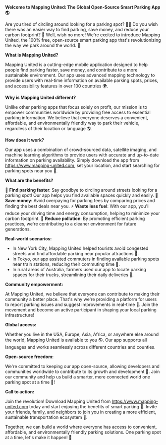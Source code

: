 **Welcome to Mapping United: The Global Open-Source Smart Parking App 🌎**

Are you tired of circling around looking for a parking spot? 🚗💔 Do you wish there was an easier way to find parking, save money, and reduce your carbon footprint? 🌟 Well, wish no more! We're excited to introduce Mapping United, the 100% free, open-source smart parking app that's revolutionizing the way we park around the world. 🌈

**What is Mapping United?**

Mapping United is a cutting-edge mobile application designed to help people find parking faster, save money, and contribute to a more sustainable environment. Our app uses advanced mapping technology to provide users with real-time information on available parking spots, prices, and accessibility features in over 100 countries 🌍.

**Why is Mapping United different?**

Unlike other parking apps that focus solely on profit, our mission is to empower communities worldwide by providing free access to essential parking information. We believe that everyone deserves a convenient, affordable, and environmentally friendly way to park their vehicle, regardless of their location or language 🌎.

**How does it work?**

Our app uses a combination of crowd-sourced data, satellite imaging, and machine learning algorithms to provide users with accurate and up-to-date information on parking availability. Simply download the app from https://www.mapping-united.com, set your location, and start searching for parking spots near you 📍.

**What are the benefits?**

🌟 **Find parking faster**: Say goodbye to circling around streets looking for a parking spot! Our app helps you find available spaces quickly and easily.
💸 **Save money**: Avoid overpaying for parking fees by comparing prices and finding the best deals near you.
⚡️ **Waste less fuel**: With our app, you'll reduce your driving time and energy consumption, helping to minimize your carbon footprint.
🌿 **Reduce pollution**: By promoting efficient parking practices, we're contributing to a cleaner environment for future generations.

**Real-world scenarios:**

* In New York City, Mapping United helped tourists avoid congested streets and find affordable parking near popular attractions 🗽️.
* In Tokyo, our app assisted commuters in finding available parking spots near train stations, reducing their commuting time 🚂.
* In rural areas of Australia, farmers used our app to locate parking spaces for their trucks, streamlining their daily deliveries 🌾.

**Community empowerment:**

At Mapping United, we believe that everyone can contribute to making their community a better place. That's why we're providing a platform for users to report parking issues and suggest improvements in real-time 📝. Join the movement and become an active participant in shaping your local parking infrastructure!

**Global access:**

Whether you live in the USA, Europe, Asia, Africa, or anywhere else around the world, Mapping United is available to you 🌎. Our app supports all languages and works seamlessly across different countries and counties.

**Open-source freedom:**

We're committed to keeping our app open-source, allowing developers and communities worldwide to contribute to its growth and development 🔧. Join our community and help us build a smarter, more connected world one parking spot at a time 🌟!

**Call to action:**

Join the revolution! Download Mapping United from https://www.mapping-united.com today and start enjoying the benefits of smart parking 📲. Invite your friends, family, and neighbors to join you in creating a more efficient, sustainable transportation ecosystem 🤝.

Together, we can build a world where everyone has access to convenient, affordable, and environmentally friendly parking solutions. One parking spot at a time, let's make it happen! 💪